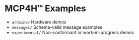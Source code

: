 # MCP4H™ Examples

- `arduino/` Hardware demos
- `messages/` Schema-valid message examples
- `experimental/` Non-conformant or work-in-progress demos
